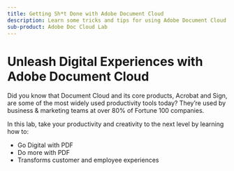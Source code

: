 ```yaml
---
title: Getting Sh*t Done with Adobe Document Cloud
description: Learn some tricks and tips for using Adobe Document Cloud
sub-product: Adobe Doc Cloud Lab
---
```


# Unleash Digital Experiences with Adobe Document Cloud

Did you know that Document Cloud and its core products, Acrobat and Sign, are some of the most widely used productivity tools today? They’re used by business & marketing teams at over 80% of Fortune 100 companies.
 
In this lab, take your productivity and creativity to the next level by learning how to:
 
* Go Digital with PDF
* Do more with PDF
* Transforms customer and employee experiences